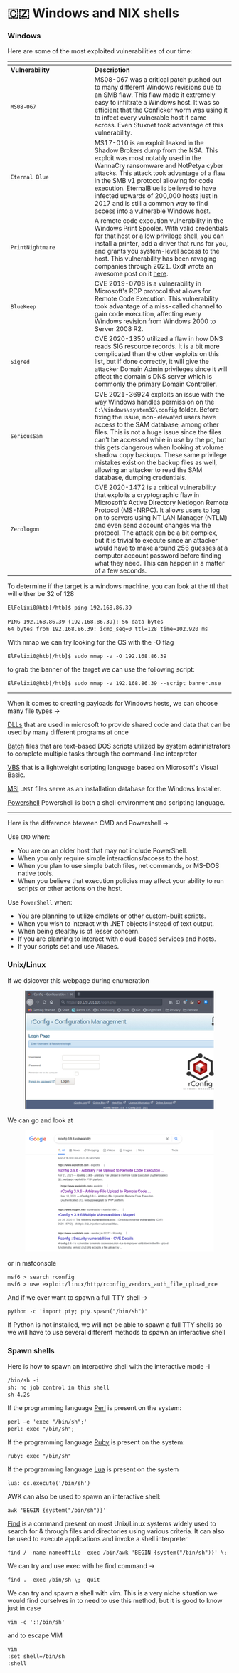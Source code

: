 # 🇨🇿 Windows and NIX shells

### Windows

Here are some of the most exploited vulnerabilities of our time:

<table data-header-hidden><thead><tr><th width="175"></th><th></th></tr></thead><tbody><tr><td><strong>Vulnerability</strong></td><td><strong>Description</strong></td></tr><tr><td><code>MS08-067</code></td><td>MS08-067 was a critical patch pushed out to many different Windows revisions due to an SMB flaw. This flaw made it extremely easy to infiltrate a Windows host. It was so efficient that the Conficker worm was using it to infect every vulnerable host it came across. Even Stuxnet took advantage of this vulnerability.</td></tr><tr><td><code>Eternal Blue</code></td><td>MS17-010 is an exploit leaked in the Shadow Brokers dump from the NSA. This exploit was most notably used in the WannaCry ransomware and NotPetya cyber attacks. This attack took advantage of a flaw in the SMB v1 protocol allowing for code execution. EternalBlue is believed to have infected upwards of 200,000 hosts just in 2017 and is still a common way to find access into a vulnerable Windows host.</td></tr><tr><td><code>PrintNightmare</code></td><td>A remote code execution vulnerability in the Windows Print Spooler. With valid credentials for that host or a low privilege shell, you can install a printer, add a driver that runs for you, and grants you system-level access to the host. This vulnerability has been ravaging companies through 2021. 0xdf wrote an awesome post on it <a href="https://0xdf.gitlab.io/2021/07/08/playing-with-printnightmare.html">here</a>.</td></tr><tr><td><code>BlueKeep</code></td><td>CVE 2019-0708 is a vulnerability in Microsoft's RDP protocol that allows for Remote Code Execution. This vulnerability took advantage of a miss-called channel to gain code execution, affecting every Windows revision from Windows 2000 to Server 2008 R2.</td></tr><tr><td><code>Sigred</code></td><td>CVE 2020-1350 utilized a flaw in how DNS reads SIG resource records. It is a bit more complicated than the other exploits on this list, but if done correctly, it will give the attacker Domain Admin privileges since it will affect the domain's DNS server which is commonly the primary Domain Controller.</td></tr><tr><td><code>SeriousSam</code></td><td>CVE 2021-36924 exploits an issue with the way Windows handles permission on the <code>C:\Windows\system32\config</code> folder. Before fixing the issue, non-elevated users have access to the SAM database, among other files. This is not a huge issue since the files can't be accessed while in use by the pc, but this gets dangerous when looking at volume shadow copy backups. These same privilege mistakes exist on the backup files as well, allowing an attacker to read the SAM database, dumping credentials.</td></tr><tr><td><code>Zerologon</code></td><td>CVE 2020-1472 is a critical vulnerability that exploits a cryptographic flaw in Microsoft’s Active Directory Netlogon Remote Protocol (MS-NRPC). It allows users to log on to servers using NT LAN Manager (NTLM) and even send account changes via the protocol. The attack can be a bit complex, but it is trivial to execute since an attacker would have to make around 256 guesses at a computer account password before finding what they need. This can happen in a matter of a few seconds.</td></tr></tbody></table>

To determine if the target is a windows machine, you can look at the ttl that will either be 32 of 128

```shell-session
ElFelixi0@htb[/htb]$ ping 192.168.86.39 

PING 192.168.86.39 (192.168.86.39): 56 data bytes
64 bytes from 192.168.86.39: icmp_seq=0 ttl=128 time=102.920 ms
```

With nmap we can try looking for the OS with the -O flag

```shell-session
ElFelixi0@htb[/htb]$ sudo nmap -v -O 192.168.86.39
```

to grab the banner of the target we can use the following script:

```shell-session
ElFelixi0@htb[/htb]$ sudo nmap -v 192.168.86.39 --script banner.nse
```

***

When it comes to creating payloads for Windows hosts, we can choose many file types ->

[DLLs](https://docs.microsoft.com/en-us/troubleshoot/windows-client/deployment/dynamic-link-library) that are used in microsoft to provide shared code and data that can be used by many different programs at once

[Batch](https://commandwindows.com/batch.htm) files that are text-based DOS scripts utilized by system administrators to complete multiple tasks through the command-line interpreter

[VBS](https://www.guru99.com/introduction-to-vbscript.html) that is a lightweight scripting language based on Microsoft's Visual Basic.

[MSI](https://docs.microsoft.com/en-us/windows/win32/msi/windows-installer-file-extensions) `.MSI` files serve as an installation database for the Windows Installer.

[Powershell](https://docs.microsoft.com/en-us/powershell/scripting/overview?view=powershell-7.1) Powershell is both a shell environment and scripting language.

***

Here is the difference bteween CMD and Powershell ->

Use `CMD` when:

* You are on an older host that may not include PowerShell.
* When you only require simple interactions/access to the host.
* When you plan to use simple batch files, net commands, or MS-DOS native tools.
* When you believe that execution policies may affect your ability to run scripts or other actions on the host.

Use `PowerShell` when:

* You are planning to utilize cmdlets or other custom-built scripts.
* When you wish to interact with .NET objects instead of text output.
* When being stealthy is of lesser concern.
* If you are planning to interact with cloud-based services and hosts.
* If your scripts set and use Aliases.

### Unix/Linux

If we dsicover this webpage during enumeration

<figure><img src="../../../.gitbook/assets/image (1448).png" alt=""><figcaption></figcaption></figure>

We can go and look at&#x20;

<figure><img src="../../../.gitbook/assets/image (1449).png" alt=""><figcaption></figcaption></figure>

or in msfconsole

```shell-session
msf6 > search rconfig
msf6 > use exploit/linux/http/rconfig_vendors_auth_file_upload_rce
```

And if we ever want to spawn a full TTY shell ->

```shell-session
python -c 'import pty; pty.spawn("/bin/sh")' 
```

If Python is not installed, we will not be able to spawn a full TTY shells so we will have to use several different methods to spawn an interactive shell

### Spawn shells

Here is how to spawn an interactive shell with the interactive mode -i

```shell-session
/bin/sh -i
sh: no job control in this shell
sh-4.2$
```

If the programming language [Perl](https://www.perl.org) is present on the system:

```shell-session
perl —e 'exec "/bin/sh";'
perl: exec "/bin/sh";
```

If the programming language [Ruby](https://www.ruby-lang.org/en/) is present on the system:

```shell-session
ruby: exec "/bin/sh"
```

If the programming language [Lua](https://www.lua.org) is present on the system

```shell-session
lua: os.execute('/bin/sh')
```

AWK can also be used to spawn an interactive shell:

```shell-session
awk 'BEGIN {system("/bin/sh")}'
```

[Find](https://man7.org/linux/man-pages/man1/find.1.html) is a command present on most Unix/Linux systems widely used to search for & through files and directories using various criteria. It can also be used to execute applications and invoke a shell interpreter

```shell-session
find / -name nameoffile -exec /bin/awk 'BEGIN {system("/bin/sh")}' \;
```

We can try and use exec with he find command ->

```shell-session
find . -exec /bin/sh \; -quit
```

We can try and spawn a shell with vim. This is a very niche situation we would find ourselves in to need to use this method, but it is good to know just in case

```shell-session
vim -c ':!/bin/sh'
```

and to escape VIM

```shell-session
vim
:set shell=/bin/sh
:shell
```
